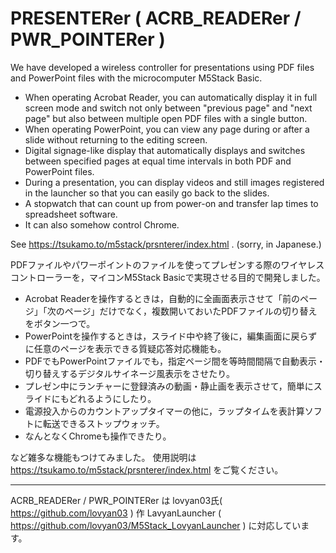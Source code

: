 # PRESENTERer ( ACRB_READERer / PWR_POINTERer )
We have developed a wireless controller for presentations using PDF files and PowerPoint files with the microcomputer M5Stack Basic.

- When operating Acrobat Reader, you can automatically display it in full screen mode and switch not only between "previous page" and "next page" but also between multiple open PDF files with a single button.
- When operating PowerPoint, you can view any page during or after a slide without returning to the editing screen.
- Digital signage-like display that automatically displays and switches between specified pages at equal time intervals in both PDF and PowerPoint files.
- During a presentation, you can display videos and still images registered in the launcher so that you can easily go back to the slides.
- A stopwatch that can count up from power-on and transfer lap times to spreadsheet software.
- It can also somehow control Chrome.

See https://tsukamo.to/m5stack/prsnterer/index.html . (sorry, in Japanese.)

PDFファイルやパワーポイントのファイルを使ってプレゼンする際のワイヤレスコントローラーを，マイコンM5Stack Basicで実現させる目的で開発しました。

- Acrobat Readerを操作するときは，自動的に全画面表示させて「前のページ」「次のページ」だけでなく，複数開いておいたPDFファイルの切り替えをボタン一つで。
- PowerPointを操作するときは，スライド中や終了後に，編集画面に戻らずに任意のページを表示できる質疑応答対応機能も。
- PDFでもPowerPointファイルでも，指定ページ間を等時間間隔で自動表示・切り替えするデジタルサイネージ風表示をさせたり。
- プレゼン中にランチャーに登録済みの動画・静止画を表示させて，簡単にスライドにもどれるようにしたり。
- 電源投入からのカウントアップタイマーの他に，ラップタイムを表計算ソフトに転送できるストップウォッチ。
- なんとなくChromeも操作できたり。

など雑多な機能もつけてみました。
使用説明は https://tsukamo.to/m5stack/prsnterer/index.html をご覧ください。

***
ACRB_READERer / PWR_POINTERer は lovyan03氏( https://github.com/lovyan03 ) 作 LavyanLauncher ( https://github.com/lovyan03/M5Stack_LovyanLauncher ) に対応しています。
